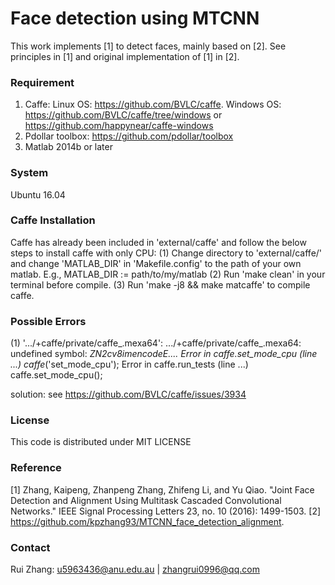 # Face detection using MTCNN
This work implements [1] to detect faces, mainly based on [2]. See principles in [1] and original implementation of [1] in [2]. 

### Requirement
1. Caffe: Linux OS: https://github.com/BVLC/caffe. Windows OS: https://github.com/BVLC/caffe/tree/windows or https://github.com/happynear/caffe-windows 
2. Pdollar toolbox: https://github.com/pdollar/toolbox
3. Matlab 2014b or later

### System
Ubuntu 16.04

### Caffe Installation
Caffe has already been included in 'external/caffe' and follow the below steps to install caffe with only CPU:
(1) Change directory to 'external/caffe/' and change 'MATLAB_DIR' in 'Makefile.config' to the path of your own matlab. 
E.g., MATLAB_DIR := path/to/my/matlab
(2) Run 'make clean' in your terminal before compile.
(3) Run 'make -j8 && make matcaffe' to compile caffe.

### Possible Errors
(1) '.../+caffe/private/caffe_.mexa64':
    .../+caffe/private/caffe_.mexa64: undefined symbol: _ZN2cv8imencodeE....
Error in caffe.set_mode_cpu (line ...)
caffe_('set_mode_cpu');
Error in caffe.run_tests (line ...)
caffe.set_mode_cpu();

solution: see https://github.com/BVLC/caffe/issues/3934

### License
This code is distributed under MIT LICENSE

### Reference
[1] Zhang, Kaipeng, Zhanpeng Zhang, Zhifeng Li, and Yu Qiao. "Joint Face Detection and Alignment Using Multitask Cascaded Convolutional Networks." IEEE Signal Processing Letters 23, no. 10 (2016): 1499-1503.
[2] https://github.com/kpzhang93/MTCNN_face_detection_alignment.

### Contact
Rui Zhang: u5963436@anu.edu.au | zhangrui0996@qq.com

